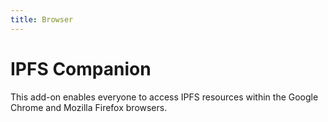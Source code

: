 ```yaml
---
title: Browser
---
```


# IPFS Companion

This add-on enables everyone to access IPFS resources within the Google Chrome and Mozilla Firefox browsers.
